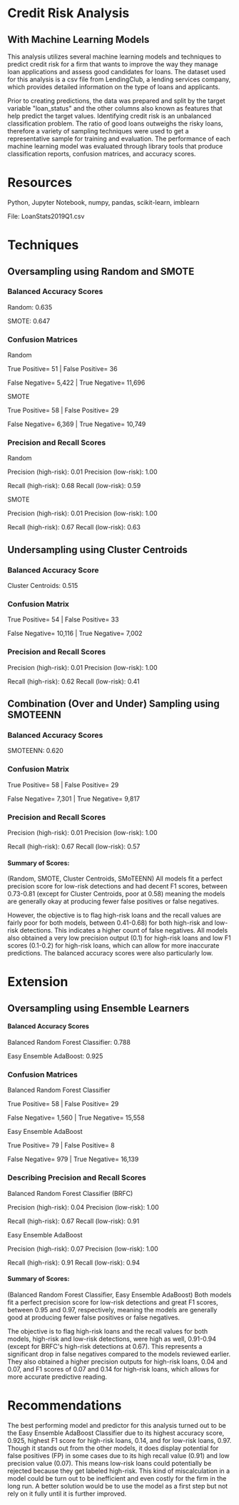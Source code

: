 # Credit Risk Analysis
## With Machine Learning Models
This analysis utilizes several machine learning models and techniques to predict credit risk for a firm that wants to improve the way they manage loan applications and assess good candidates for loans. The dataset used for this analysis is a csv file from LendingClub, a lending services company, which provides detailed information on the type of loans and applicants.

Prior to creating predictions, the data was prepared and split by the target variable "loan_status" and the other columns also known as features that help predict the target values. Identifying credit risk is an unbalanced classification problem. The ratio of good loans outweighs the risky loans, therefore a variety of sampling techniques were used to get a representative sample for training and evaluation. The performance of each machine learning model was evaluated through library tools that produce classification reports, confusion matrices, and accuracy scores. 

# Resources
Python, Jupyter Notebook, numpy, pandas, scikit-learn, imblearn

File: LoanStats2019Q1.csv

# Techniques
## Oversampling using Random and SMOTE
### Balanced Accuracy Scores 
Random: 0.635

SMOTE: 0.647

### Confusion Matrices
Random

True Positive= 51 | False Positive= 36

False Negative= 5,422 | True Negative= 11,696

SMOTE

True Positive= 58 | False Positive= 29

False Negative= 6,369 | True Negative= 10,749

### Precision and Recall Scores
Random                 

Precision (high-risk): 0.01
Precision (low-risk): 1.00

Recall (high-risk): 0.68
Recall (low-risk): 0.59

SMOTE

Precision (high-risk): 0.01
Precision (low-risk): 1.00

Recall (high-risk): 0.67
Recall (low-risk): 0.63

## Undersampling using Cluster Centroids
### Balanced Accuracy Score
Cluster Centroids: 0.515

### Confusion Matrix
True Positive= 54 | False Positive= 33

False Negative= 10,116 | True Negative= 7,002

### Precision and Recall Scores
Precision (high-risk): 0.01
Precision (low-risk): 1.00

Recall (high-risk): 0.62
Recall (low-risk): 0.41

## Combination (Over and Under) Sampling using SMOTEENN 
### Balanced Accuracy Scores 
SMOTEENN: 0.620

### Confusion Matrix
True Positive= 58 | False Positive= 29

False Negative= 7,301 | True Negative= 9,817

### Precision and Recall Scores
Precision (high-risk): 0.01
Precision (low-risk): 1.00

Recall (high-risk): 0.67
Recall (low-risk): 0.57

#### Summary of Scores:
(Random, SMOTE, Cluster Centroids, SMoTEENN)
All models fit a perfect precision score for low-risk detections and had decent F1 scores, between 0.73-0.81 (except for Cluster Centroids, poor at 0.58) meaning the models are generally okay at producing fewer false positives or false negatives.

However, the objective is to flag high-risk loans and the recall values are fairly poor for both models, between 0.41-0.68) for both high-risk and low-risk detections. This indicates a higher count of false negatives. All models also obtained a very low precision output (0.1) for high-risk loans and low F1 scores (0.1-0.2) for high-risk loans, which can allow for more inaccurate predictions. The balanced accuracy scores were also particularly low.

# Extension
## Oversampling using Ensemble Learners
#### Balanced Accuracy Scores 
Balanced Random Forest Classifier: 0.788

Easy Ensemble AdaBoost: 0.925

### Confusion Matrices
Balanced Random Forest Classifier

True Positive= 58 | False Positive= 29

False Negative= 1,560 | True Negative= 15,558

Easy Ensemble AdaBoost

True Positive= 79 | False Positive= 8

False Negative= 979 | True Negative= 16,139

### Describing Precision and Recall Scores
Balanced Random Forest Classifier (BRFC)

Precision (high-risk): 0.04
Precision (low-risk): 1.00

Recall (high-risk): 0.67
Recall (low-risk): 0.91

Easy Ensemble AdaBoost

Precision (high-risk): 0.07
Precision (low-risk): 1.00

Recall (high-risk): 0.91
Recall (low-risk): 0.94

#### Summary of Scores:
(Balanced Random Forest Classifier, Easy Ensemble AdaBoost)
Both models fit a perfect precision score for low-risk detections and great F1 scores, between 0.95 and 0.97, respectively, meaning the models are generally good at producing fewer false positives or false negatives.

The objective is to flag high-risk loans and the recall values for both models, high-risk and low-risk detections, were high as well, 0.91-0.94 (except for BRFC's high-risk detections at 0.67). This represents a significant drop in false negatives compared  to the models reviewed earlier. They also obtained a higher precision outputs for high-risk loans, 0.04 and 0.07, and F1 scores of 0.07 and 0.14 for high-risk loans, which allows for more accurate predictive reading.

# Recommendations
The best performing model and predictor for this analysis turned out to be the Easy Ensemble AdaBoost Classifier due to its highest accuracy score, 0.925, highest F1 score for high-risk loans, 0.14, and for low-risk loans, 0.97. Though it stands out from the other models, it does display potential for false positives (FP) in some cases due to its high recall value (0.91) and low precision value (0.07). This means low-risk loans could potentially be rejected because they get labeled high-risk. This kind of miscalculation in a model could be turn out to be inefficient and even costly for the firm in the long run. A better solution would be to use the model as a first step but not rely on it fully until it is further improved.
